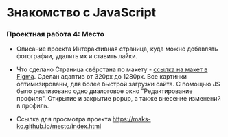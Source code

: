 # Знакомство с JavaScript

### Проектная работа 4: Место

* Описание проекта
Интерактивная страница, куда можно добавлять фотографии, удалять их и ставить лайки.

* Что сделано
Страница свёрстана по макету - [ссылка на макет в Figma](https://www.figma.com/file/2cn9N9jSkmxD84oJik7xL7/JavaScript.-Sprint-4?node-id=0%3A1).
Сделан адаптив от 320px до 1280px. Все картинки оптимизированы, для более быстрой загрузки сайта.
С помощью JS было реализовано одно диалоговое окно "Редактирование профиля". Открытие и закрытие popup, а также внесение изменений в профиль.
* Ссылка для просмотра проекта
https://maks-ko.github.io/mesto/index.html

